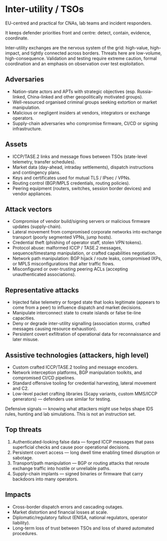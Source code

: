# Inter-utility / TSOs

EU-centred and practical for CNAs, lab teams and incident responders. 

It keeps defender priorities front and centre: detect, contain, evidence, coordinate.

Inter-utility exchanges are the nervous system of the grid: high-value, high-impact, and tightly connected across 
borders. Threats here are low-volume, high-consequence. Validation and testing require extreme caution, formal 
coordination and an emphasis on observation over test exploitation.

## Adversaries

* Nation-state actors and APTs with strategic objectives (esp. Russia-linked, China-linked and other geopolitically motivated groups).
* Well-resourced organised criminal groups seeking extortion or market manipulation.
* Malicious or negligent insiders at vendors, integrators or exchange operators.
* Supply-chain adversaries who compromise firmware, CI/CD or signing infrastructure.

## Assets

* ICCP/TASE.2 links and message flows between TSOs (state-level telemetry, transfer schedules).
* Market data (day-ahead, intraday settlements), dispatch instructions and contingency plans.
* Keys and certificates used for mutual TLS / IPsec / VPNs.
* Routing control (BGP/MPLS credentials, routing policies).
* Peering equipment (routers, switches, session border devices) and vendor appliances.

## Attack vectors

* Compromise of vendor build/signing servers or malicious firmware updates (supply-chain).
* Lateral movement from compromised corporate networks into exchange transport (poorly segmented VPNs, jump hosts).
* Credential theft (phishing of operator staff, stolen VPN tokens).
* Protocol abuse: malformed ICCP / TASE.2 messages, sequence/timestamp manipulation, or crafted capabilities negotiation.
* Network path manipulation: BGP hijack / route leaks, compromised IXPs, or MPLS misconfigurations that alter traffic flows.
* Misconfigured or over-trusting peering ACLs (accepting unauthenticated associations).

## Representative attacks

* Injected false telemetry or forged state that looks legitimate (appears to come from a peer) to influence dispatch and market decisions.
* Manipulate interconnect state to create islands or false tie-line capacities.
* Deny or degrade inter-utility signalling (association storms, crafted messages causing resource exhaustion).
* Persistent covert exfiltration of operational data for reconnaissance and later misuse.

## Assistive technologies (attackers, high level)

* Custom crafted ICCP/TASE.2 tooling and message encoders.
* Network interception platforms, BGP manipulation toolkits, and compromised CI/CD pipelines.
* Standard offensive tooling for credential harvesting, lateral movement and C2.
* Low-level packet crafting libraries (Scapy variants, custom MMS/ICCP generators) — defenders use similar for testing.

Defensive signals — knowing what attackers might use helps shape IDS rules, hunting and lab simulations. This is not 
an instruction set.

## Top threats

1. Authenticated-looking false data — forged ICCP messages that pass superficial checks and cause poor operational decisions.
2. Persistent covert access — long dwell time enabling timed disruption or sabotage.
3. Transport/path manipulation — BGP or routing attacks that reroute exchange traffic into hostile or unreliable paths.
4. Supply-chain implants — signed binaries or firmware that carry backdoors into many operators.

## Impacts

* Cross-border dispatch errors and cascading outages.
* Market distortion and financial losses at scale.
* Diplomatic/regulatory fallout (ENISA, national regulators, operator liability).
* Long-term loss of trust between TSOs and loss of shared automated procedures.


